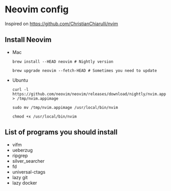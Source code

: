 # Neovim config

Inspired on https://github.com/ChristianChiarulli/nvim


## Install Neovim

- Mac

  ```
  brew install --HEAD neovim # Nightly version

  brew upgrade neovim --fetch-HEAD # Sometimes you need to update
  ```

- Ubuntu

  ```
  curl -l https://github.com/neovim/neovim/releases/download/nightly/nvim.appimage > /tmp/nvim.appimage

  sudo mv /tmp/nvim.appimage /usr/local/bin/nvim

  chmod +x /usr/local/bin/nvim
  ```

## List of programs you should install

- vifm
- ueberzug
- ripgrep
- silver_searcher
- fd
- universal-ctags
- lazy git
- lazy docker

